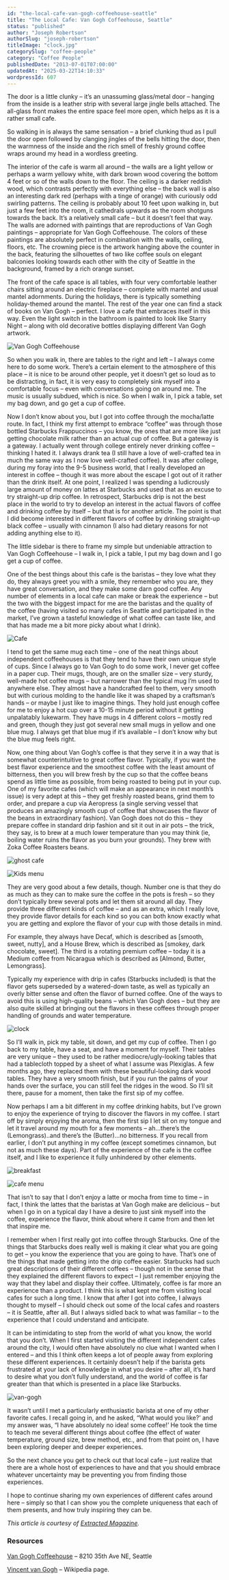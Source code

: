 ```yaml
---
id: "the-local-cafe-van-gogh-coffeehouse-seattle"
title: "The Local Cafe: Van Gogh Coffeehouse, Seattle"
status: "published"
author: "Joseph Robertson"
authorSlug: "joseph-robertson"
titleImage: "clock.jpg"
categorySlug: "coffee-people"
category: "Coffee People"
publishedDate: "2013-07-01T07:00:00"
updatedAt: "2025-03-22T14:10:33"
wordpressId: 607
---
```


The door is a little clunky – it’s an unassuming glass/metal door – hanging from the inside is a leather strip with several large jingle bells attached. The all-glass front makes the entire space feel more open, which helps as it is a rather small cafe.

So walking in is always the same sensation – a brief clunking thud as I pull the door open followed by clanging jingles of the bells hitting the door, then the warmness of the inside and the rich smell of freshly ground coffee wraps around my head in a wordless greeting.

The interior of the cafe is warm all around – the walls are a light yellow or perhaps a warm yellowy white, with dark brown wood covering the bottom 4 feet or so of the walls down to the floor. The ceiling is a darker reddish wood, which contrasts perfectly with everything else – the back wall is also an interesting dark red (perhaps with a tinge of orange) with curiously odd swirling patterns. The ceiling is probably about 10 feet upon walking in, but just a few feet into the room, it cathedrals upwards as the room shotguns towards the back. It’s a relatively small cafe – but it doesn’t feel that way. The walls are adorned with paintings that are reproductions of Van Gogh paintings – appropriate for Van Gogh Coffeehouse. The colors of these paintings are absolutely perfect in combination with the walls, ceiling, floors, etc. The crowning piece is the artwork hanging above the counter in the back, featuring the silhouettes of two like coffee souls on elegant balconies looking towards each other with the city of Seattle in the background, framed by a rich orange sunset.

The front of the cafe space is all tables, with four very comfortable leather chairs sitting around an electric fireplace – complete with mantel and usual mantel adornments. During the holidays, there is typically something holiday-themed around the mantel. The rest of the year one can find a stack of books on Van Gogh – perfect. I love a cafe that embraces itself in this way. Even the light switch in the bathroom is painted to look like Starry Night – along with old decorative bottles displaying different Van Gogh artwork.

![Van Gogh Coffeehouse](coffeehouse1.jpg)

So when you walk in, there are tables to the right and left – I always come here to do some work. There’s a certain element to the atmosphere of this place – it is nice to be around other people, yet it doesn’t get so loud as to be distracting, in fact, it is very easy to completely sink myself into a comfortable focus – even with conversations going on around me. The music is usually subdued, which is nice. So when I walk in, I pick a table, set my bag down, and go get a cup of coffee.

Now I don’t know about you, but I got into coffee through the mocha/latte route. In fact, I think my first attempt to embrace “coffee” was through those bottled Starbucks Frappuccinos – you know, the ones that are more like just getting chocolate milk rather than an actual cup of coffee. But a gateway is a gateway. I actually went through college entirely never drinking coffee – thinking I hated it. I always drank tea (I still have a love of well-crafted tea in much the same way as I now love well-crafted coffee). It was after college, during my foray into the 9-5 business world, that I really developed an interest in coffee – though it was more about the escape I got out of it rather than the drink itself. At one point, I realized I was spending a ludicrously large amount of money on lattes at Starbucks and used that as an excuse to try straight-up drip coffee. In retrospect, Starbucks drip is not the best place in the world to try to develop an interest in the actual flavors of coffee and drinking coffee by itself – but that is for another article. The point is that I did become interested in different flavors of coffee by drinking straight-up black coffee – usually with cinnamon (I also had dietary reasons for not adding anything else to it).

The little sidebar is there to frame my simple but undeniable attraction to Van Gogh Coffeehouse – I walk in, I pick a table, I put my bag down and I go get a cup of coffee.

One of the best things about this cafe is the baristas – they love what they do, they always greet you with a smile, they remember who you are, they have great conversation, and they make some darn good coffee. Any number of elements in a local cafe can make or break the experience – but the two with the biggest impact for me are the baristas and the quality of the coffee (having visited so many cafes in Seattle and participated in the market, I’ve grown a tasteful knowledge of what coffee can taste like, and that has made me a bit more picky about what I drink).

![Cafe](full-cafe.jpg)

I tend to get the same mug each time – one of the neat things about independent coffeehouses is that they tend to have their own unique style of cups. Since I always go to Van Gogh to do some work, I never get coffee in a paper cup. Their mugs, though, are on the smaller size – very sturdy, well-made hot coffee mugs – but narrower than the typical mug I’m used to anywhere else. They almost have a handcrafted feel to them, very smooth but with curious molding to the handle like it was shaped by a craftsman’s hands – or maybe I just like to imagine things. They hold just enough coffee for me to enjoy a hot cup over a 10-15 minute period without it getting unpalatably lukewarm. They have mugs in 4 different colors – mostly red and green, though they just got several new small mugs in yellow and one blue mug. I always get that blue mug if it’s available – I don’t know why but the blue mug feels right.

Now, one thing about Van Gogh’s coffee is that they serve it in a way that is somewhat counterintuitive to great coffee flavor. Typically, if you want the best flavor experience and the smoothest coffee with the least amount of bitterness, then you will brew fresh by the cup so that the coffee beans spend as little time as possible, from being roasted to being put in your cup. One of my favorite cafes (which will make an appearance in next month’s issue) is very adept at this – they get freshly roasted beans, grind them to order, and prepare a cup via Aeropress (a single serving vessel that produces an amazingly smooth cup of coffee that showcases the flavor of the beans in extraordinary fashion). Van Gogh does not do this – they prepare coffee in standard drip fashion and sit it out in air pots – the trick, they say, is to brew at a much lower temperature than you may think (ie, boiling water ruins the flavor as you burn your grounds). They brew with Zoka Coffee Roasters beans.

![ghost cafe](ghost-cafe.jpg)

![Kids menu](kids-menu.jpg)

They are very good about a few details, though. Number one is that they do as much as they can to make sure the coffee in the pots is fresh – so they don’t typically brew several pots and let them sit around all day. They provide three different kinds of coffee – and as an extra, which I really love, they provide flavor details for each kind so you can both know exactly what you are getting and explore the flavor of your cup with those details in mind.

For example, they always have Decaf, which is described as \[smooth, sweet, nutty\], and a House Brew, which is described as \[smokey, dark chocolate, sweet\]. The third is a rotating premium coffee – today it is a Medium coffee from Nicaragua which is described as \[Almond, Butter, Lemongrass\].

Typically my experience with drip in cafes (Starbucks included) is that the flavor gets superseded by a watered-down taste, as well as typically an overly bitter sense and often the flavor of burned coffee. One of the ways to avoid this is using high-quality beans – which Van Gogh does – but they are also quite skilled at bringing out the flavors in these coffees through proper handling of grounds and water temperature.

![clock](clock.jpg)

So I’ll walk in, pick my table, sit down, and get my cup of coffee. Then I go back to my table, have a seat, and have a moment for myself. Their tables are very unique – they used to be rather mediocre/ugly-looking tables that had a tablecloth topped by a sheet of what I assume was Plexiglas. A few months ago, they replaced them with these beautiful-looking dark wood tables. They have a very smooth finish, but if you run the palms of your hands over the surface, you can still feel the ridges in the wood. So I’ll sit there, pause for a moment, then take the first sip of my coffee.

Now perhaps I am a bit different in my coffee drinking habits, but I’ve grown to enjoy the experience of trying to discover the flavors in my coffee. I start off by simply enjoying the aroma, then the first sip I let sit on my tongue and let it travel around my mouth for a few moments – ah…there’s the (Lemongrass)..and there’s the (Butter)…no bitterness. If you recall from earlier, I don’t put anything in my coffee (except sometimes cinnamon, but not as much these days). Part of the experience of the cafe is the coffee itself, and I like to experience it fully unhindered by other elements.

![breakfast](menu.jpg)

![cafe menu](menu2.jpg)

That isn’t to say that I don’t enjoy a latte or mocha from time to time – in fact, I think the lattes that the baristas at Van Gogh make are delicious – but when I go in on a typical day I have a desire to just sink myself into the coffee, experience the flavor, think about where it came from and then let that inspire me.

I remember when I first really got into coffee through Starbucks. One of the things that Starbucks does really well is making it clear what you are going to get – you know the experience that you are going to have. That’s one of the things that made getting into the drip coffee easier. Starbucks had such great descriptions of their different coffees – though not in the sense that they explained the different flavors to expect – I just remember enjoying the way that they label and display their coffee. Ultimately, coffee is far more an experience than a product. I think this is what kept me from visiting local cafes for such a long time. I know that after I got into coffee, I always thought to myself – I should check out some of the local cafes and roasters – it is Seattle, after all. But I always sidled back to what was familiar – to the experience that I could understand and anticipate.

It can be intimidating to step from the world of what you know, the world that you don’t. When I first started visiting the different independent cafes around the city, I would often have absolutely no clue what I wanted when I entered – and this I think often keeps a lot of people away from exploring these different experiences. It certainly doesn’t help if the barista gets frustrated at your lack of knowledge in what you desire – after all, it’s hard to desire what you don’t fully understand, and the world of coffee is far greater than that which is presented in a place like Starbucks.

![van-gogh](van-gogh.jpg)

It wasn’t until I met a particularly enthusiastic barista at one of my other favorite cafes. I recall going in, and he asked, “What would you like?’ and my answer was, “I have absolutely no idea! some coffee!’ He took the time to teach me several different things about coffee (the effect of water temperature, ground size, brew method, etc., and from that point on, I have been exploring deeper and deeper experiences.

So the next chance you get to check out that local cafe – just realize that there are a whole host of experiences to have and that you should embrace whatever uncertainty may be preventing you from finding those experiences.

I hope to continue sharing my own experiences of different cafes around here – simply so that I can show you the complete uniqueness that each of them presents, and how truly inspiring they can be.

*This article is courtesy of [Extracted Magazine](http://ineedcoffee.com/go/coffeeloversmagazine/).*

### Resources

[Van Gogh Coffeehouse](http://vangoghcoffeehouse.com/) – 8210 35th Ave NE, Seattle

[Vincent van Gogh](https://en.wikipedia.org/wiki/Vincent_van_Gogh) – Wikipedia page.